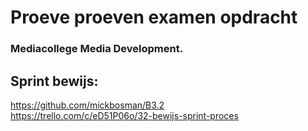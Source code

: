 # Proeve proeven examen opdracht
### Mediacollege Media Development.

## Sprint bewijs:
https://github.com/mickbosman/B3.2 <br>
https://trello.com/c/eD51P06o/32-bewijs-sprint-proces
